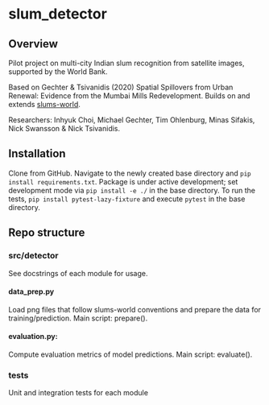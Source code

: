 # slum_detector

## Overview

Pilot project on multi-city Indian slum recognition from satellite images, supported by the World Bank.

Based on Gechter & Tsivanidis (2020) Spatial Spillovers from Urban Renewal: Evidence from the Mumbai Mills Redevelopment. 
Builds on and extends [slums-world](github.com/mgechter/slums-world).

Researchers: Inhyuk Choi, Michael Gechter, Tim Ohlenburg, Minas Sifakis, Nick Swansson & Nick Tsivanidis.

## Installation
Clone from GitHub. Navigate to the newly created base directory and `pip install requirements.txt`.
Package is under active development; set development mode via `pip install -e ./` in the base directory. 
To run the tests, `pip install pytest-lazy-fixture` and execute `pytest` in the base directory.

## Repo structure
### src/detector
See docstrings of each module for usage.

#### data_prep.py
Load png files that follow slums-world conventions and prepare the data for training/prediction. 
Main script: prepare().

#### evaluation.py: 
Compute evaluation metrics of model predictions.
Main script: evaluate().


### tests
Unit and integration tests for each module
